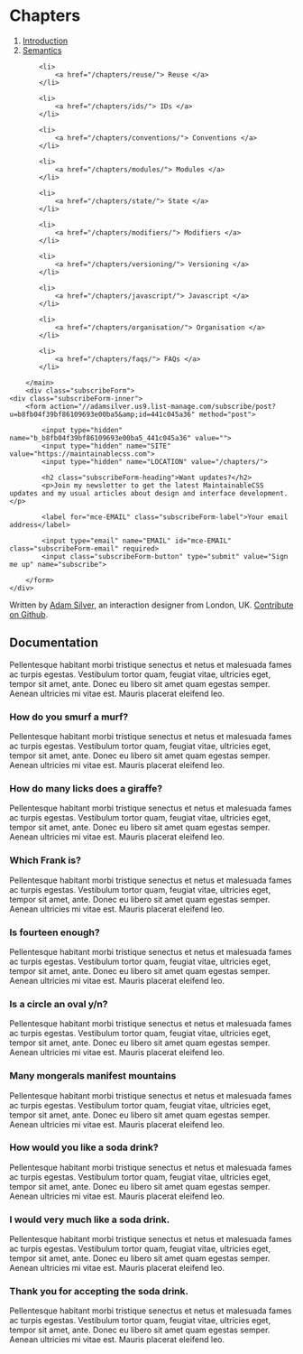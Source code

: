 <h1 id="chapters">Chapters</h1>
<ol>
<li>
<a href="/chapters/introduction/"> Introduction </a>
</li>
<li>
<a href="/chapters/semantics/"> Semantics </a>
</li>
	
		<li>
			<a href="/chapters/reuse/"> Reuse </a>
		</li>
	
		<li>
			<a href="/chapters/ids/"> IDs </a>
		</li>
	
		<li>
			<a href="/chapters/conventions/"> Conventions </a>
		</li>
	
		<li>
			<a href="/chapters/modules/"> Modules </a>
		</li>
	
		<li>
			<a href="/chapters/state/"> State </a>
		</li>
	
		<li>
			<a href="/chapters/modifiers/"> Modifiers </a>
		</li>
	
		<li>
			<a href="/chapters/versioning/"> Versioning </a>
		</li>
	
		<li>
			<a href="/chapters/javascript/"> Javascript </a>
		</li>
	
		<li>
			<a href="/chapters/organisation/"> Organisation </a>
		</li>
	
		<li>
			<a href="/chapters/faqs/"> FAQs </a>
		</li>
	
</ol>

        </main>
        <div class="subscribeForm">
	<div class="subscribeForm-inner">
		<form action="//adamsilver.us9.list-manage.com/subscribe/post?u=b8fb04f39bf86109693e00ba5&amp;id=441c045a36" method="post">

			<input type="hidden" name="b_b8fb04f39bf86109693e00ba5_441c045a36" value="">
			<input type="hidden" name="SITE" value="https://maintainablecss.com">
			<input type="hidden" name="LOCATION" value="/chapters/">

			<h2 class="subscribeForm-heading">Want updates?</h2>
			<p>Join my newsletter to get the latest MaintainableCSS updates and my usual articles about design and interface development.</p>

			<label for="mce-EMAIL" class="subscribeForm-label">Your email address</label>

			<input type="email" name="EMAIL" id="mce-EMAIL" class="subscribeForm-email" required>
			<input class="subscribeForm-button" type="submit" value="Sign me up" name="subscribe">

		</form>
	</div>
</div>
        <footer class="footer">
	<div class="footer-inner">
		<p>Written by <a href="http://adamsilver.io">Adam Silver</a>, an interaction designer from London, UK. <a href="http://github.com/adamsilver/maintainablecss.com/">Contribute on Github</a>.</p>
	</div>
</footer>
<article>
  <h1>Documentation</h1>
  
  <p>Pellentesque habitant morbi tristique senectus et netus et malesuada fames ac turpis egestas. Vestibulum tortor quam, feugiat vitae, ultricies eget, tempor sit amet, ante. Donec eu libero sit amet quam egestas semper. Aenean ultricies mi vitae est. Mauris placerat eleifend leo.</p>  
  
  <div class="all-questions">
  
  <h3 id="one">How do you smurf a murf?</h3>
  
  <p>Pellentesque habitant morbi tristique senectus et netus et malesuada fames ac turpis egestas. Vestibulum tortor quam, feugiat vitae, ultricies eget, tempor sit amet, ante. Donec eu libero sit amet quam egestas semper. Aenean ultricies mi vitae est. Mauris placerat eleifend leo.</p>  
  
  <h3 id="two">How do many licks does a giraffe?</h3>
  
  <p>Pellentesque habitant morbi tristique senectus et netus et malesuada fames ac turpis egestas. Vestibulum tortor quam, feugiat vitae, ultricies eget, tempor sit amet, ante. Donec eu libero sit amet quam egestas semper. Aenean ultricies mi vitae est. Mauris placerat eleifend leo.</p>  
  
  <h3 id="three">Which Frank is?</h3>
  
  <p>Pellentesque habitant morbi tristique senectus et netus et malesuada fames ac turpis egestas. Vestibulum tortor quam, feugiat vitae, ultricies eget, tempor sit amet, ante. Donec eu libero sit amet quam egestas semper. Aenean ultricies mi vitae est. Mauris placerat eleifend leo.</p>  
  
  <h3 id="four">Is fourteen enough?</h3>
  
  <p>Pellentesque habitant morbi tristique senectus et netus et malesuada fames ac turpis egestas. Vestibulum tortor quam, feugiat vitae, ultricies eget, tempor sit amet, ante. Donec eu libero sit amet quam egestas semper. Aenean ultricies mi vitae est. Mauris placerat eleifend leo.</p>  
  
  <h3 id="five">Is a circle an oval y/n?</h3>
  
  <p>Pellentesque habitant morbi tristique senectus et netus et malesuada fames ac turpis egestas. Vestibulum tortor quam, feugiat vitae, ultricies eget, tempor sit amet, ante. Donec eu libero sit amet quam egestas semper. Aenean ultricies mi vitae est. Mauris placerat eleifend leo.</p>  
  
  <h3 id="six">Many mongerals manifest mountains</h3>
  
  <p>Pellentesque habitant morbi tristique senectus et netus et malesuada fames ac turpis egestas. Vestibulum tortor quam, feugiat vitae, ultricies eget, tempor sit amet, ante. Donec eu libero sit amet quam egestas semper. Aenean ultricies mi vitae est. Mauris placerat eleifend leo.</p>  
  
  <h3 id="seven">How would you like a soda drink?</h3>
  
  <p>Pellentesque habitant morbi tristique senectus et netus et malesuada fames ac turpis egestas. Vestibulum tortor quam, feugiat vitae, ultricies eget, tempor sit amet, ante. Donec eu libero sit amet quam egestas semper. Aenean ultricies mi vitae est. Mauris placerat eleifend leo.</p>  
  
  <h3 id="eight">I would very much like a soda drink.</h3>
  
  <p>Pellentesque habitant morbi tristique senectus et netus et malesuada fames ac turpis egestas. Vestibulum tortor quam, feugiat vitae, ultricies eget, tempor sit amet, ante. Donec eu libero sit amet quam egestas semper. Aenean ultricies mi vitae est. Mauris placerat eleifend leo.</p>  
  
  <h3 id="nine">Thank you for accepting the soda drink.</h3>
  
  <p>Pellentesque habitant morbi tristique senectus et netus et malesuada fames ac turpis egestas. Vestibulum tortor quam, feugiat vitae, ultricies eget, tempor sit amet, ante. Donec eu libero sit amet quam egestas semper. Aenean ultricies mi vitae est. Mauris placerat eleifend leo.</p> 
    
  </div>
  
</article>
